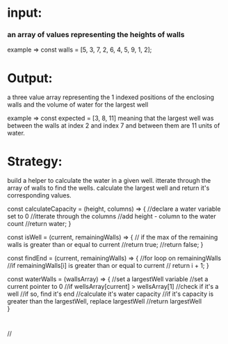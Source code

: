 # input: 
### an array of values representing the heights of walls
 example => const walls = [5, 3, 7, 2, 6, 4, 5, 9, 1, 2];

# Output: 
a three value array representing the 1 indexed positions of the enclosing walls and the volume of water for the largest well

 example => const expected = [3, 8, 11] meaning that the largest well was between the walls at index 2 and index 7 and between them are 11 units of water.

# Strategy: 
build a helper to calculate the water in a given well.  itterate through the array of walls to find the wells.  calculate the largest well and return it's corresponding values.

const calculateCapacity = (height, columns) => {
  //declare a water variable set to 0
  //itterate through the columns
    //add height - column to the water count
  //return water;
}

const isWell = (current, remainingWalls) => {
  // if the max of the remaining walls is greater than or equal to current
    //return true;
  //return false; 
}

const findEnd = (current, remainingWalls) => {
  //for loop on remainingWalls
    //if remainingWalls[i] is greater than or equal to current
      // return i + 1;
}


const waterWalls = (wallsArray) => {
  //set a largestWell variable
  //set a current pointer to 0
  //if wellsArray[current] > wellsArray[1]
    //check if it's a well
      //if so, find it's end
      //calculate it's water capacity
      //if it's capacity is greater than the largestWell, replace largestWell
  //return largestWell      
}

# 
//
